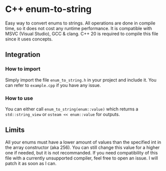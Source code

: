# C++ enum-to-string

Easy way to convert enums to strings. All operations are done in compile time, so it does not cost any runtime performance.
It is compatible with MSVC (Visual Studio), GCC & clang. C++ 20 is required to compile this file since it uses concepts.

## Integration

### How to import

Simply import the file `enum_to_string.h` in your project and include it. You can refer to `example.cpp` if you have any issue.

### How to use

You can either call `enum_to_string(enum::value)` which returns a `std::string_view` or `osteam << enum::value` for outputs.

## Limits

All your enums must have a lower amount of values than the specified int in the array constructor (aka 256).
You can still change this value for a higher one if needed, but it is not recommanded.
If you need compatibility of this file with a currently unsupported compiler, feel free to open an issue. I will patch it as soon as I can.
